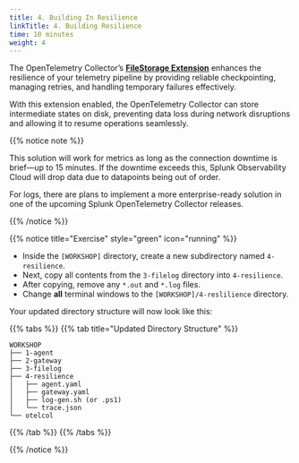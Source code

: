 ```yaml
---
title: 4. Building In Resilience
linkTitle: 4. Building Resilience
time: 10 minutes
weight: 4
---
```


The OpenTelemetry Collector’s [**FileStorage Extension**](https://github.com/open-telemetry/opentelemetry-collector-contrib/blob/19bc7d6ee854c0c1b5c97d8d348e5b9d1199e8aa/extension/storage/filestorage/README.md) enhances the resilience of your telemetry pipeline by providing reliable checkpointing, managing retries, and handling temporary failures effectively.  

With this extension enabled, the OpenTelemetry Collector can store intermediate states on disk, preventing data loss during network disruptions and allowing it to resume operations seamlessly.

{{% notice note %}}

This solution will work for metrics as long as the connection downtime is brief—up to 15 minutes. If the downtime exceeds this, Splunk Observability Cloud will drop data due to datapoints being out of order.

For logs, there are plans to implement a more enterprise-ready solution in one of the upcoming Splunk OpenTelemetry Collector releases.

{{% /notice %}}

{{% notice title="Exercise" style="green" icon="running" %}}

- Inside the `[WORKSHOP]` directory, create a new subdirectory named `4-resilience`.
- Next, copy all contents from the `3-filelog` directory into `4-resilience`.
- After copying, remove any `*.out` and `*.log` files.
- Change **all** terminal windows to the `[WORKSHOP]/4-reslilience` directory.

Your updated directory structure will now look like this:

{{% tabs %}}
{{% tab title="Updated Directory Structure" %}}

```text
WORKSHOP
├── 1-agent
├── 2-gateway
├── 3-filelog
├── 4-resilience
│   ├── agent.yaml
│   ├── gateway.yaml
│   ├── log-gen.sh (or .ps1)
│   └── trace.json
└── otelcol
```

{{% /tab %}}
{{% /tabs %}}

{{% /notice %}}
